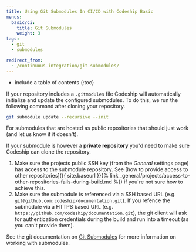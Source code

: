 ```yaml
---
title: Using Git Submodules In CI/CD with Codeship Basic
menus:
  basic/ci:
    title: Git Submodules
    weight: 3
tags:
  - git
  - submodules

redirect_from:
  - /continuous-integration/git-submodules/
---
```


* include a table of contents
{:toc}

If your repository includes a `.gitmodules` file Codeship will automatically initialize and update the configured submodules. To do this, we run the following command after cloning your repository.

```bash
git submodule update --recursive --init
```

For submodules that are hosted as public repositories that should just work (and let us know if it doesn't).

If your submodule is however a **private repository** you'd need to make sure Codeship can clone the repository.

1. Make sure the projects public SSH key (from the _General_ settings page) has access to the submodule repository. See [how to provide access to other repositories]({{ site.baseurl }}{% link _general/projects/access-to-other-repositories-fails-during-build.md %}) if you're not sure how to achieve this.
2. Make sure the submodule is referenced via a SSH based URL (e.g. `git@github.com:codeship/documentation.git`). If you refence the submodule via a HTTPS based URL (e.g. `https://github.com/codeship/documentation.git`), the git client will ask for authentication credentials during the build and run into a timeout (as you can't provide them).

See the git documentation on [Git Submodules](https://git-scm.com/book/en/v2/Git-Tools-Submodules) for more information on working with submodules.
